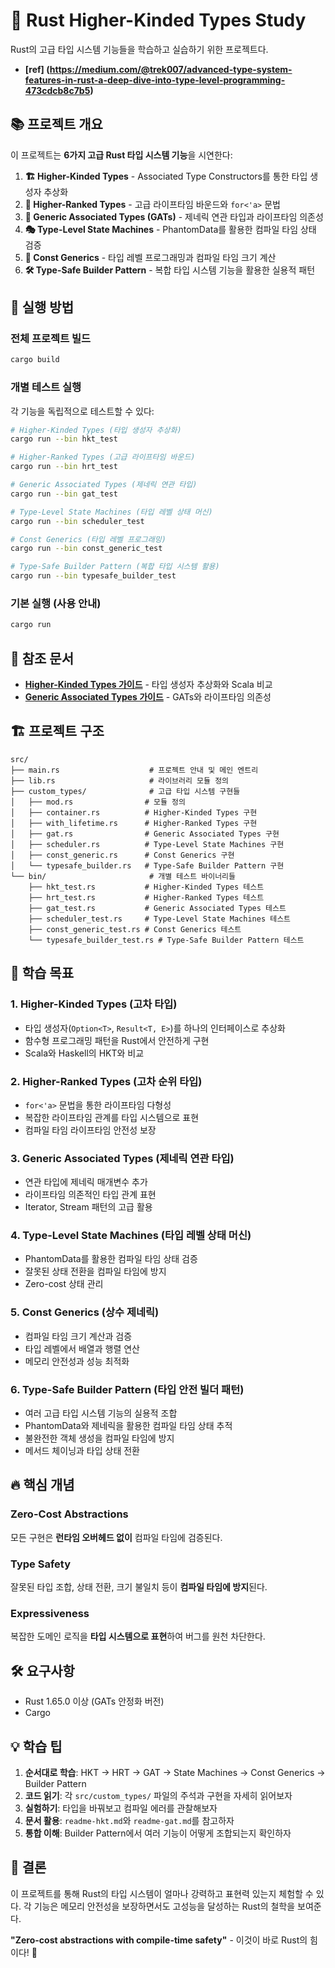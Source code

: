 # 🦀 Rust Higher-Kinded Types Study

Rust의 고급 타입 시스템 기능들을 학습하고 실습하기 위한 프로젝트다.

- **[ref] (https://medium.com/@trek007/advanced-type-system-features-in-rust-a-deep-dive-into-type-level-programming-473cdcb8c7b5)**


## 📚 프로젝트 개요

이 프로젝트는 **6가지 고급 Rust 타입 시스템 기능**을 시연한다:

1. **🏗️ Higher-Kinded Types** - Associated Type Constructors를 통한 타입 생성자 추상화
2. **🔗 Higher-Ranked Types** - 고급 라이프타임 바운드와 `for<'a>` 문법
3. **🚀 Generic Associated Types (GATs)** - 제네릭 연관 타입과 라이프타임 의존성
4. **🎭 Type-Level State Machines** - PhantomData를 활용한 컴파일 타임 상태 검증
5. **🔢 Const Generics** - 타입 레벨 프로그래밍과 컴파일 타임 크기 계산
6. **🛠️ Type-Safe Builder Pattern** - 복합 타입 시스템 기능을 활용한 실용적 패턴

## 🚀 실행 방법

### 전체 프로젝트 빌드
```bash
cargo build
```

### 개별 테스트 실행
각 기능을 독립적으로 테스트할 수 있다:

```bash
# Higher-Kinded Types (타입 생성자 추상화)
cargo run --bin hkt_test

# Higher-Ranked Types (고급 라이프타임 바운드)
cargo run --bin hrt_test

# Generic Associated Types (제네릭 연관 타입)
cargo run --bin gat_test

# Type-Level State Machines (타입 레벨 상태 머신)
cargo run --bin scheduler_test

# Const Generics (타입 레벨 프로그래밍)
cargo run --bin const_generic_test

# Type-Safe Builder Pattern (복합 타입 시스템 활용)
cargo run --bin typesafe_builder_test
```

### 기본 실행 (사용 안내)
```bash
cargo run
```

## 📖 참조 문서

- **[Higher-Kinded Types 가이드](readme-hkt.md)** - 타입 생성자 추상화와 Scala 비교
- **[Generic Associated Types 가이드](readme-gat.md)** - GATs와 라이프타임 의존성

## 🏗️ 프로젝트 구조

```
src/
├── main.rs                    # 프로젝트 안내 및 메인 엔트리
├── lib.rs                     # 라이브러리 모듈 정의
├── custom_types/              # 고급 타입 시스템 구현들
│   ├── mod.rs                # 모듈 정의
│   ├── container.rs          # Higher-Kinded Types 구현
│   ├── with_lifetime.rs      # Higher-Ranked Types 구현
│   ├── gat.rs                # Generic Associated Types 구현
│   ├── scheduler.rs          # Type-Level State Machines 구현
│   ├── const_generic.rs      # Const Generics 구현
│   └── typesafe_builder.rs   # Type-Safe Builder Pattern 구현
└── bin/                       # 개별 테스트 바이너리들
    ├── hkt_test.rs           # Higher-Kinded Types 테스트
    ├── hrt_test.rs           # Higher-Ranked Types 테스트
    ├── gat_test.rs           # Generic Associated Types 테스트
    ├── scheduler_test.rs     # Type-Level State Machines 테스트
    ├── const_generic_test.rs # Const Generics 테스트
    └── typesafe_builder_test.rs # Type-Safe Builder Pattern 테스트
```

## 🎯 학습 목표

### 1. Higher-Kinded Types (고차 타입)
- 타입 생성자(`Option<T>`, `Result<T, E>`)를 하나의 인터페이스로 추상화
- 함수형 프로그래밍 패턴을 Rust에서 안전하게 구현
- Scala와 Haskell의 HKT와 비교

### 2. Higher-Ranked Types (고차 순위 타입)
- `for<'a>` 문법을 통한 라이프타임 다형성
- 복잡한 라이프타임 관계를 타입 시스템으로 표현
- 컴파일 타임 라이프타임 안전성 보장

### 3. Generic Associated Types (제네릭 연관 타입)
- 연관 타입에 제네릭 매개변수 추가
- 라이프타임 의존적인 타입 관계 표현
- Iterator, Stream 패턴의 고급 활용

### 4. Type-Level State Machines (타입 레벨 상태 머신)
- PhantomData를 활용한 컴파일 타임 상태 검증
- 잘못된 상태 전환을 컴파일 타임에 방지
- Zero-cost 상태 관리

### 5. Const Generics (상수 제네릭)
- 컴파일 타임 크기 계산과 검증
- 타입 레벨에서 배열과 행렬 연산
- 메모리 안전성과 성능 최적화

### 6. Type-Safe Builder Pattern (타입 안전 빌더 패턴)
- 여러 고급 타입 시스템 기능의 실용적 조합
- PhantomData와 제네릭을 활용한 컴파일 타임 상태 추적
- 불완전한 객체 생성을 컴파일 타임에 방지
- 메서드 체이닝과 타입 상태 전환

## 🔥 핵심 개념

### Zero-Cost Abstractions
모든 구현은 **런타임 오버헤드 없이** 컴파일 타임에 검증된다.

### Type Safety
잘못된 타입 조합, 상태 전환, 크기 불일치 등이 **컴파일 타임에 방지**된다.

### Expressiveness
복잡한 도메인 로직을 **타입 시스템으로 표현**하여 버그를 원천 차단한다.

## 🛠️ 요구사항

- Rust 1.65.0 이상 (GATs 안정화 버전)
- Cargo

## 💡 학습 팁

1. **순서대로 학습**: HKT → HRT → GAT → State Machines → Const Generics → Builder Pattern
2. **코드 읽기**: 각 `src/custom_types/` 파일의 주석과 구현을 자세히 읽어보자
3. **실험하기**: 타입을 바꿔보고 컴파일 에러를 관찰해보자
4. **문서 활용**: `readme-hkt.md`와 `readme-gat.md`를 참고하자
5. **통합 이해**: Builder Pattern에서 여러 기능이 어떻게 조합되는지 확인하자

## 🎉 결론

이 프로젝트를 통해 Rust의 타입 시스템이 얼마나 강력하고 표현력 있는지 체험할 수 있다. 각 기능은 메모리 안전성을 보장하면서도 고성능을 달성하는 Rust의 철학을 보여준다.

**"Zero-cost abstractions with compile-time safety"** - 이것이 바로 Rust의 힘이다! 🚀 